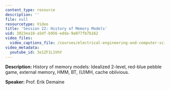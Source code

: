```yaml
---
content_type: resource
description: ''
file: null
resourcetype: Video
title: 'Session 22: History of Memory Models'
uid: 3823ea18-a5df-b956-edda-9a077fb7b162
video_files:
  video_captions_file: /courses/electrical-engineering-and-computer-science/6-851-advanced-data-structures-spring-2012/lecture-videos/session-22-history-of-memory-models/3e1ZF1L1VhY.vtt
video_metadata:
  youtube_id: 3e1ZF1L1VhY
---
```


**Description:** History of memory models: Idealized 2-level, red-blue pebble game, external memory, HMM, BT, (U)MH, cache oblivious.

**Speaker:** Prof. Erik Demaine